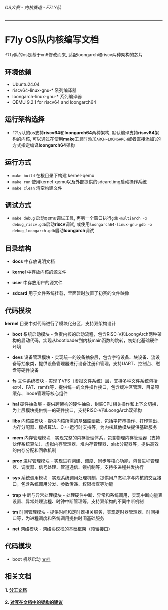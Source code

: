 ###### OS大赛 - 内核赛道 - F7LY队

-------------------------------------------------------------

# F7ly OS队内核编写文档

`f7ly`队的os是基于xn6修改而来, 适配loongarch和riscv两种架构的芯片

## 环境依赖
- Ubuntu24.04
- riscv64-linux-gnu-* 系列编译器
- loongarch-linux-gnu-* 系列编译器
- QEMU 9.2.1 for riscv64 and loongarch64

## 运行架构选择
- `F7ly`队的os支持**riscv64**和**loongarch64**两种架构, 默认编译支持**riscv64**架构的内核, 可以通过在使用**make**工具时添加`ARCH=LOONGARCH`或者直接添加`l`的方式指定编译**loongarch64**架构

## 运行方式
- `make build` 在根目录下构建 kernel-qemu
- `make run` 使用kernel-qemu以及外部提供的sdcard.img启动操作系统
- `make clean` 清空构建文件

## 调试方式
- `make debug` 启动qemu调试工具, 再另一个窗口执行`gdb-multiarch -x debug_riscv.gdb`启动**riscv**调试, 或使用`loongarch64-linux-gnu-gdb -x debug_loongarch.gdb`启动**loongarch**调试

## 目录结构
- **docs** 中存放说明文档

- **kernel** 中存放内核的源文件

- **user** 中存放用户的源文件

- **sdcard** 用于文件系统挂载，里面暂时放置了初赛的文件映像  


## 代码模块

**kernel** 目录中对代码进行了模块化分区，支持双架构设计

- **boot** 系统启动模块 - 负责内核的启动流程，包含RISC-V和LoongArch两种架构的启动代码，实现从bootloader到内核main函数的跳转，初始化基础硬件环境

- **devs** 设备管理模块 - 实现统一的设备抽象层，包含字符设备、块设备、流设备等抽象类，提供设备管理器进行设备注册和管理，支持UART、控制台、磁盘等硬件设备

- **fs** 文件系统模块 - 实现了VFS（虚拟文件系统）层，支持多种文件系统包括ext4、FAT、ramfs等，提供统一的文件操作接口，包含缓冲区管理、目录项缓存、inode管理等核心组件

- **hal** 硬件抽象层 - 提供跨架构的硬件抽象，封装CPU相关操作和上下文切换，为上层模块提供统一的硬件接口，支持RISC-V和LoongArch双架构

- **libs** 内核库模块 - 提供内核所需的基础库函数，包括字符串操作、打印输出、内存分配器、模板算法、C++运行时支持等，为内核其他模块提供基础服务

- **mem** 内存管理模块 - 实现完整的内存管理体系，包含物理内存管理器（支持伙伴系统算法）、虚拟内存管理器、堆内存管理器、slab分配器等，提供高效的内存分配和回收机制

- **proc** 进程管理模块 - 实现进程创建、调度、同步等核心功能，包含进程管理器、调度器、信号处理、管道通信、锁机制等，支持多进程并发执行

- **sys** 系统调用模块 - 实现系统调用处理机制，提供用户态程序与内核的交互接口，包含系统调用分发、参数传递、权限检查等功能

- **trap** 中断与异常处理模块 - 处理硬件中断、异常和系统调用，实现中断向量表设置、异常处理流程、时钟中断管理等，支持双架构的不同中断机制

- **tm** 时间管理模块 - 提供时间和定时器相关服务，实现定时器管理器、时间接口等，为进程调度和系统调用提供时间基础服务

- **net** 网络模块 - 网络协议栈的基础框架（预留接口）


## 代码模块

- boot 机器启动 [文档](./docs/机器启动.md)

## 相关文档

#### 1. [分工文档](./docs/cooperation.md)
#### 2. [对写在文档中的架构的建议](./doc/advice.md)